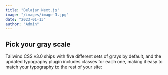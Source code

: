 ```yaml
---
title: "Belajar Next.js"
image: "/images/image-1.jpg"
date: "2023-01-13"
author: "Admin"
---
```


## Pick your gray scale

Tailwind CSS v3.0 ships with five different sets of grays by default, and the updated typography plugin includes classes for each one, making it easy to match your typography to the rest of your site:
